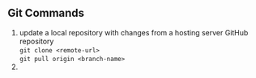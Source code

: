 ## Git Commands
1. update a local repository with changes from a hosting server GitHub repository   
   ```git clone <remote-url>```   
   ```git pull origin <branch-name>```
3. 
